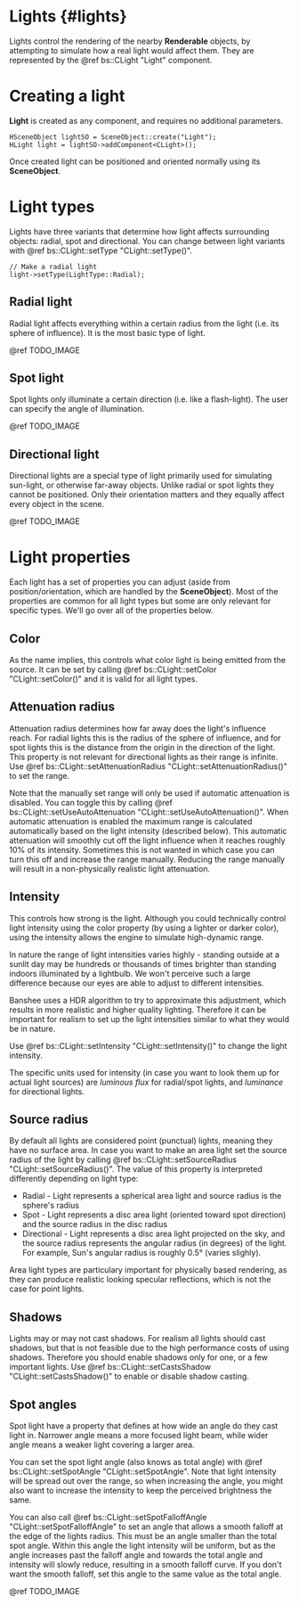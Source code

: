 Lights						{#lights}
===============

Lights control the rendering of the nearby **Renderable** objects, by attempting to simulate how a real light would affect them. They are represented by the @ref bs::CLight "Light" component.

# Creating a light
**Light** is created as any component, and requires no additional parameters.

~~~~~~~~~~~~~{.cpp}
HSceneObject lightSO = SceneObject::create("Light");
HLight light = lightSO->addComponent<CLight>();
~~~~~~~~~~~~~

Once created light can be positioned and oriented normally using its **SceneObject**.

# Light types
Lights have three variants that determine how light affects surrounding objects: radial, spot and directional. You can change between light variants with @ref bs::CLight::setType "CLight::setType()".

~~~~~~~~~~~~~{.cpp}
// Make a radial light
light->setType(LightType::Radial);
~~~~~~~~~~~~~

## Radial light

Radial light affects everything within a certain radius from the light (i.e. its sphere of influence). It is the most basic type of light.

@ref TODO_IMAGE

## Spot light

Spot lights only illuminate a certain direction (i.e. like a flash-light). The user can specify the angle of illumination.

@ref TODO_IMAGE

## Directional light

Directional lights are a special type of light primarily used for simulating sun-light, or otherwise far-away objects. Unlike radial or spot lights they cannot be positioned. Only their orientation matters and they equally affect every object in the scene.

@ref TODO_IMAGE

# Light properties
Each light has a set of properties you can adjust (aside from position/orientation, which are handled by the **SceneObject**). Most of the properties are common for all light types but some are only relevant for specific types. We'll go over all of the properties below.

## Color
As the name implies, this controls what color light is being emitted from the source. It can be set by calling @ref bs::CLight::setColor "CLight::setColor()" and it is valid for all light types.

## Attenuation radius
Attenuation radius determines how far away does the light's influence reach. For radial lights this is the radius of the sphere of influence, and for spot lights this is the distance from the origin in the direction of the light. This property is not relevant for directional lights as their range is infinite. Use @ref bs::CLight::setAttenuationRadius "CLight::setAttenuationRadius()" to set the range.

Note that the manually set range will only be used if automatic attenuation is disabled. You can toggle this by calling @ref bs::CLight::setUseAutoAttenuation "CLight::setUseAutoAttenuation()". When automatic attenuation is enabled the maximum range is calculated automatically based on the light intensity (described below). This automatic attenuation will smoothly cut off the light influence when it reaches roughly 10% of its intensity. Sometimes this is not wanted in which case you can turn this off and increase the range manually. Reducing the range manually will result in a non-physically realistic light attenuation.

## Intensity
This controls how strong is the light. Although you could technically control light intensity using the color property (by using a lighter or darker color), using the intensity allows the engine to simulate high-dynamic range. 

In nature the range of light intensities varies highly - standing outside at a sunlit day may be hundreds or thousands of times brighter than standing indoors illuminated by a lightbulb. We won't perceive such a large difference because our eyes are able to adjust to different intensities.

Banshee uses a HDR algorithm to try to approximate this adjustment, which results in more realistic and higher quality lighting. Therefore it can be important for realism to set up the light intensities similar to what they would be in nature. 

Use @ref bs::CLight::setIntensity "CLight::setIntensity()" to change the light intensity. 

The specific units used for intensity (in case you want to look them up for actual light sources) are *luminous flux* for radial/spot lights, and *luminance* for directional lights.

## Source radius
By default all lights are considered point (punctual) lights, meaning they have no surface area. In case you want to make an area light set the source radius of the light by calling @ref bs::CLight::setSourceRadius "CLight::setSourceRadius()". The value of this property is interpreted differently depending on light type:
 - Radial - Light represents a spherical area light and source radius is the sphere's radius
 - Spot - Light represents a disc area light (oriented toward spot direction) and the source radius in the disc radius
 - Directional - Light represents a disc area light projected on the sky, and the source radius represents the angular radius (in degrees) of the light. For example, Sun's angular radius is roughly 0.5° (varies slighly).

Area light types are particulary important for physically based rendering, as they can produce realistic looking specular reflections, which is not the case for point lights. 
 
## Shadows
Lights may or may not cast shadows. For realism all lights should cast shadows, but that is not feasible due to the high performance costs of using shadows. Therefore you should enable shadows only for one, or a few important lights. Use @ref bs::CLight::setCastsShadow "CLight::setCastsShadow()" to enable or disable shadow casting.

## Spot angles
Spot light have a property that defines at how wide an angle do they cast light in. Narrower angle means a more focused light beam, while wider angle means a weaker light covering a larger area. 

You can set the spot light angle (also knows as total angle) with @ref bs::CLight::setSpotAngle "CLight::setSpotAngle". Note that light intensity will be spread out over the range, so when increasing the angle, you might also want to increase the intensity to keep the perceived brightness the same.

You can also call @ref bs::CLight::setSpotFalloffAngle "CLight::setSpotFalloffAngle" to set an angle that allows a smooth falloff at the edge of the lights radius. This must be an angle smaller than the total spot angle. Within this angle the light intensity will be uniform, but as the angle increases past the falloff angle and towards the total angle and intensity will slowly reduce, resulting in a smooth falloff curve. If you don't want the smooth falloff, set this angle to the same value as the total angle.

@ref TODO_IMAGE